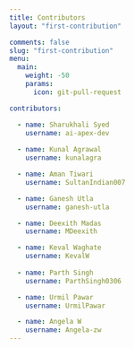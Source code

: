 ```yaml
---
title: Contributors
layout: "first-contribution"

comments: false
slug: "first-contribution"
menu:
  main:
    weight: -50
    params:
      icon: git-pull-request

contributors:

  - name: Sharukhali Syed
    username: ai-apex-dev
    
  - name: Kunal Agrawal
    username: kunalagra

  - name: Aman Tiwari
    username: SultanIndian007

  - name: Ganesh Utla
    username: ganesh-utla

  - name: Deexith Madas
    username: MDeexith

  - name: Keval Waghate
    username: KevalW
    
  - name: Parth Singh
    username: ParthSingh0306

  - name: Urmil Pawar
    username: UrmilPawar

  - name: Angela W
    username: Angela-zw
---
```

